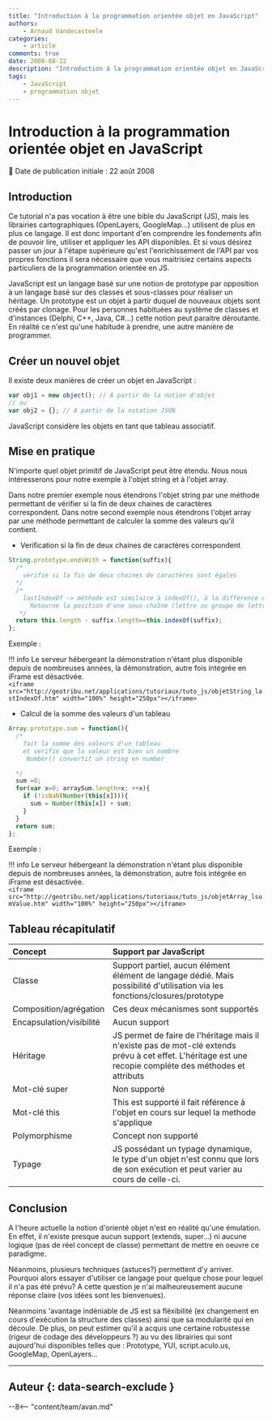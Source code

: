 ```yaml
---
title: "Introduction à la programmation orientée objet en JavaScript"
authors:
    - Arnaud Vandecasteele
categories:
    - article
comments: true
date: 2008-08-22
description: "Introduction à la programmation orientée objet en JavaScript"
tags:
    - JavaScript
    - programmation objet
---
```


# Introduction à la programmation orientée objet en JavaScript

:calendar: Date de publication initiale : 22 août 2008

## Introduction

Ce tutorial n'a pas vocation à être une bible du JavaScript (JS), mais les librairies cartographiques (OpenLayers, GoogleMap...) utilisent de plus en plus ce langage. Il est donc important d'en comprendre les fondements afin de pouvoir lire, utiliser et appliquer les API disponibles. Et si vous désirez passer un jour à l'étape supérieure qu'est l'enrichissement de l'API par vos propres fonctions il sera nécessaire que vous maitrisiez certains aspects particuliers de la programmation orientée en JS.

JavaScript est un langage basé sur une notion de prototype par opposition à un langage basé sur des classes et sous-classes pour réaliser un héritage. Un prototype est un objet à partir duquel de nouveaux objets sont créés par clonage. Pour les personnes habituées au système de classes et d'instances (Delphi, C++, Java, C#...) cette notion peut paraitre déroutante. En réalité ce n'est qu'une habitude à prendre, une autre manière de programmer.

## Créer un nouvel objet

Il existe deux manières de créer un objet en JavaScript :

```javascript
var obj1 = new object(); // A partir de la notion d'objet
// ou
var obj2 = {}; // A partir de la notation JSON
```

JavaScript considère les objets en tant que tableau associatif.

## Mise en pratique

N'importe quel objet primitif de JavaScript peut être étendu. Nous nous intéresserons pour notre exemple à l'objet string et à l'objet array.

Dans notre premier exemple nous étendrons l'objet string par une méthode permettant de vérifier si la fin de deux chaines de caractères correspondent.
Dans notre second exemple nous étendrons l'objet array par une méthode permettant de calculer la somme des valeurs qu'il contient.

- Verification si la fin de deux chaines de caractères correspondent

```javascript
String.prototype.endsWith = function(suffix){
  /*
    verifie si la fin de deux chaines de caractères sont égales
  */
  /*
    lastIndexOf -> méthode est similaire à indexOf(), à la différence que la recherche se fait de droite à gauche :
      Retourne la position d'une sous-chaîne (lettre ou groupe de lettres) dans une chaîne de caractère
   */
  return this.length - suffix.length==this.indexOf(suffix);
};
```

Exemple :

!!! info
    Le serveur hébergeant la démonstration n'étant plus disponible depuis de nombreuses années, la démonstration, autre fois intégrée en iFrame est désactivée.  
    `<iframe src="http://geotribu.net/applications/tutoriaux/tuto_js/objetString_lastIndexOf.htm" width="100%" height="250px"></iframe>`

- Calcul de la somme des valeurs d'un tableau

```javascript
Array.prototype.sum = function(){
  /*
    fait la somme des valeurs d'un tableau
    et verifie que la valeur est bien un nombre
     Number() convertit un string en number

  */
  sum =0;
  for(var x=0; arraySum.length>x; ++x){
    if (!isNaN(Number(this[x]))){
      sum = Number(this[x]) + sum;
    }
  }
  return sum;
};
```

Exemple :

!!! info
    Le serveur hébergeant la démonstration n'étant plus disponible depuis de nombreuses années, la démonstration, autre fois intégrée en iFrame est désactivée.  
    `<iframe src="http://geotribu.net/applications/tutoriaux/tuto_js/objetArray_lsumValue.htm" width="100%" height="250px"></iframe>`

## Tableau récapitulatif

|Concept |Support par JavaScript|
|:--------------- |:---------------|
|Classe | Support partiel, aucun élément élément de langage dédié. Mais possibilité d'utilisation via les fonctions/closures/prototype |
| Composition/agrégation | Ces deux mécanismes sont supportés |
| Encapsulation/visibilité | Aucun support |
| Héritage | JS permet de faire de l'héritage mais il n'existe pas de mot-clé extends prévu à cet effet. L'héritage est une recopie compléte des méthodes et attributs |
| Mot-clé super | Non supporté |
| Mot-clé this | This est supporté il fait référence à l'objet en cours sur lequel la methode s'applique |
| Polymorphisme | Concept non supporté |
| Typage | JS possédant un typage dynamique, le type d'un objet n'est connu que lors de son exécution et peut varier au cours de celle-ci. |

## Conclusion

A l'heure actuelle la notion d'orienté objet n'est en réalité qu'une émulation. En effet, il n'existe presque aucun support (extends, super...) ni aucune logique (pas de réel concept de classe) permettant de mettre en oeuvre ce paradigme.

Néanmoins, plusieurs techniques (astuces?) permettent d'y arriver. Pourquoi alors essayer d'utiliser ce langage pour quelque chose pour lequel il n'a pas été prévu? A cette question je n'ai malheureusement aucune réponse claire (vos idées sont les bienvenues).

Néanmoins 'avantage indéniable de JS est sa fléxibilité (ex changement en cours d'exécution la structure des classes) ainsi que sa modularité qui en découle. De plus, on peut estimer qu'il a acquis une certaine robustesse (rigeur de codage des développeurs ?) au vu des librairies qui sont aujourd'hui disponibles telles que : Prototype, YUI, script.aculo.us, GoogleMap, OpenLayers...

----

## Auteur {: data-search-exclude }

--8<-- "content/team/avan.md"

